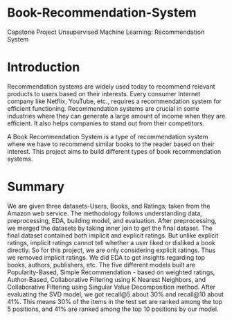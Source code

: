 # Book-Recommendation-System
Capstone Project Unsupervised Machine Learning: Recommendation System

# Introduction
Recommendation systems are widely used today to recommend relevant products to users based on their interests. Every consumer Internet company like Netflix, YouTube, etc., requires a recommendation system for efficient functioning. Recommendation systems are crucial in some industries where they can generate a large amount of income when they are efficient. It also helps companies to stand out from their competitors. 

A Book Recommendation System is a type of recommendation system where we have to recommend similar books to the reader based on their interest. This project aims to build different types of book recommendation systems.
# Summary
We are given three datasets-Users, Books, and Ratings; taken from the Amazon web service. The methodology follows understanding data, preprocessing, EDA, building model, and evaluation. After preprocessing, we merged the datasets by taking inner join to get the final dataset. The final dataset contained both implicit and explicit ratings. But unlike explicit ratings, implicit ratings cannot tell whether a user liked or disliked a book directly. So for this project, we are only considering explicit ratings. Thus we removed implicit ratings. We did EDA to get insights regarding top books, authors, publishers, etc. The five different models built are Popularity-Based, Simple Recommendation - based on weighted ratings, Author-Based, Collaborative Filtering using K Nearest Neighbors, and Collaborative Filtering using Singular Value Decomposition method. After evaluating the SVD model, we got recall@5 about 30% and recall@10 about 41%. This means 30% of the items in the test set are ranked among the top 5 positions, and 41% are ranked among the top 10 positions by our model.
